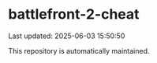 # battlefront-2-cheat

Last updated: 2025-06-03 15:50:50

This repository is automatically maintained.
